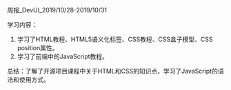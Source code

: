 周报_DevUI_2019/10/28-2019/10/31

学习内容：
1. 学习了HTML教程、HTML5语义化标签、CSS教程、CSS盒子模型、CSS position属性。
2. 学习了前端中的JavaScript教程。

总结：了解了开源项目课程中关于HTML和CSS的知识点，学习了JavaScript的语法和使用方式。
